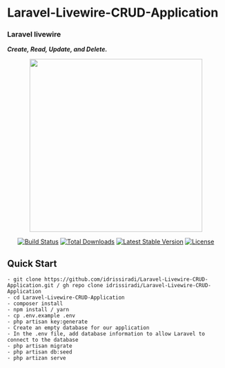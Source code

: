 # Laravel-Livewire-CRUD-Application
### Laravel livewire
***Create, Read, Update, and Delete.***

<p align="center"><a href="https://laravel.com" target="_blank"><img src="https://raw.githubusercontent.com/laravel/art/master/logo-lockup/5%20SVG/2%20CMYK/1%20Full%20Color/laravel-logolockup-cmyk-red.svg" width="400"></a></p>

<p align="center">
<a href="https://travis-ci.org/laravel/framework"><img src="https://travis-ci.org/laravel/framework.svg" alt="Build Status"></a>
<a href="https://packagist.org/packages/laravel/framework"><img src="https://poser.pugx.org/laravel/framework/d/total.svg" alt="Total Downloads"></a>
<a href="https://packagist.org/packages/laravel/framework"><img src="https://poser.pugx.org/laravel/framework/v/stable.svg" alt="Latest Stable Version"></a>
<a href="https://packagist.org/packages/laravel/framework"><img src="https://poser.pugx.org/laravel/framework/license.svg" alt="License"></a>
</p>

## Quick Start

    - git clone https://github.com/idrissiradi/Laravel-Livewire-CRUD-Application.git / gh repo clone idrissiradi/Laravel-Livewire-CRUD-Application
    - cd Laravel-Livewire-CRUD-Application
    - composer install
    - npm install / yarn
    - cp .env.example .env
    - php artisan key:generate
    - Create an empty database for our application
    - In the .env file, add database information to allow Laravel to connect to the database
    - php artisan migrate
    - php artisan db:seed
    - php artizan serve
